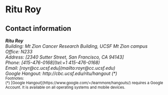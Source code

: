 # Ritu Roy

## Contact information
<address>
  <strong>Ritu Roy</strong><br>
  Building: Mt Zion Cancer Research Building, UCSF Mt Zion campus<br>
  Office: N233<br>
  Address: [2340 Sutter Street, San Francisco, CA 94143]<br>
  Phone: [415-476-0168](tel:+1 415-476-0168)<br>
  Email: [royr@cc.ucsf.edu](mailto:royr@cc.ucsf.edu)</a><br>
  Google Hangout: http://cbc.ucsf.edu/ritu/hangout (*)<br>
</address>

<small>
Footnotes:<br>
(*) [Google Hangout](https://www.google.com/+/learnmore/hangouts/)
    requires a Google Account.  It is available on all operating systems
    and mobile devices.<br>
</small>

[2340 Sutter Street, San Francisco, CA 94143]: https://www.google.com/maps/place/Mt+Zion+Cancer+Research+Building/@37.7843637,-122.4391775,17z/data=!4m7!1m4!3m3!1s0x808580b628a86067:0x1116082a31983b84

